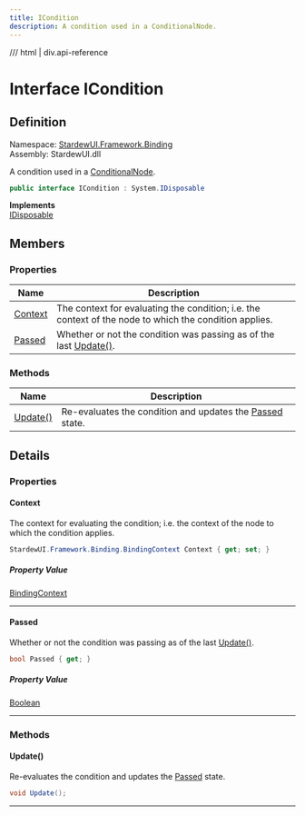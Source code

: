 ```yaml
---
title: ICondition
description: A condition used in a ConditionalNode.
---
```


<link rel="stylesheet" href="/StardewUI/stylesheets/reference.css" />

/// html | div.api-reference

# Interface ICondition

## Definition

<div class="api-definition" markdown>

Namespace: [StardewUI.Framework.Binding](index.md)  
Assembly: StardewUI.dll  

</div>

A condition used in a [ConditionalNode](conditionalnode.md).

```cs
public interface ICondition : System.IDisposable
```

**Implements**  
[IDisposable](https://learn.microsoft.com/en-us/dotnet/api/system.idisposable)

## Members

### Properties

 | Name | Description |
| --- | --- |
| [Context](#context) | The context for evaluating the condition; i.e. the context of the node to which the condition applies. | 
| [Passed](#passed) | Whether or not the condition was passing as of the last [Update()](icondition.md#update). | 

### Methods

 | Name | Description |
| --- | --- |
| [Update()](#update) | Re-evaluates the condition and updates the [Passed](icondition.md#passed) state. | 

## Details

### Properties

#### Context

The context for evaluating the condition; i.e. the context of the node to which the condition applies.

```cs
StardewUI.Framework.Binding.BindingContext Context { get; set; }
```

##### Property Value

[BindingContext](bindingcontext.md)

-----

#### Passed

Whether or not the condition was passing as of the last [Update()](icondition.md#update).

```cs
bool Passed { get; }
```

##### Property Value

[Boolean](https://learn.microsoft.com/en-us/dotnet/api/system.boolean)

-----

### Methods

#### Update()

Re-evaluates the condition and updates the [Passed](icondition.md#passed) state.

```cs
void Update();
```

-----

